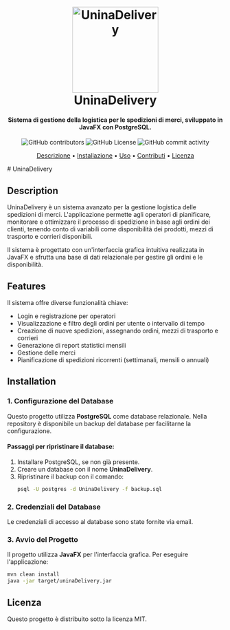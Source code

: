 <h1 align="center">
  <br>
  <a href="#"><img src="https://github.com/user-attachments/assets/090cfffa-52e7-4c88-a4c4-c064835006a2" alt="UninaDelivery" width="200"></a>
  <br>
  UninaDelivery
  <br>
</h1>

<h4 align="center">Sistema di gestione della logistica per le spedizioni di merci, sviluppato in JavaFX con PostgreSQL.</h4>

<p align="center">
  <img src="https://img.shields.io/github/contributors/Elisa2009Ferrara/UninaDelivery" alt="GitHub contributors">
  <img src="https://img.shields.io/github/license/Elisa2009Ferrara/UninaDelivery" alt="GitHub License">
  <img src="https://img.shields.io/github/commit-activity/t/Elisa2009Ferrara/UninaDelivery/main" alt="GitHub commit activity">
</p>

<p align="center">
  <a href="#descrizione">Descrizione</a> •
  <a href="#installazione">Installazione</a> •
  <a href="#uso">Uso</a> •
  <a href="#contributi">Contributi</a> •
  <a href="#licenza">Licenza</a>
</p>
# UninaDelivery

## Description
UninaDelivery è un sistema avanzato per la gestione logistica delle spedizioni di merci. L'applicazione permette agli operatori di pianificare, monitorare e ottimizzare il processo di spedizione in base agli ordini dei clienti, tenendo conto di variabili come disponibilità dei prodotti, mezzi di trasporto e corrieri disponibili.

Il sistema è progettato con un'interfaccia grafica intuitiva realizzata in JavaFX e sfrutta una base di dati relazionale per gestire gli ordini e le disponibilità.

## Features
Il sistema offre diverse funzionalità chiave:
- Login e registrazione per operatori
- Visualizzazione e filtro degli ordini per utente o intervallo di tempo
- Creazione di nuove spedizioni, assegnando ordini, mezzi di trasporto e corrieri
- Generazione di report statistici mensili
- Gestione delle merci
- Pianificazione di spedizioni ricorrenti (settimanali, mensili o annuali)

## Installation
### 1. Configurazione del Database
Questo progetto utilizza **PostgreSQL** come database relazionale. Nella repository è disponibile un backup del database per facilitarne la configurazione.

#### Passaggi per ripristinare il database:
1. Installare PostgreSQL, se non già presente.
2. Creare un database con il nome **UninaDelivery**.
3. Ripristinare il backup con il comando:
   ```sh
   psql -U postgres -d UninaDelivery -f backup.sql
   ```

### 2. Credenziali del Database
Le credenziali di accesso al database sono state fornite via email.

### 3. Avvio del Progetto
Il progetto utilizza **JavaFX** per l'interfaccia grafica. Per eseguire l'applicazione:
```sh
mvn clean install
java -jar target/uninaDelivery.jar
```

## Licenza
Questo progetto è distribuito sotto la licenza MIT.

